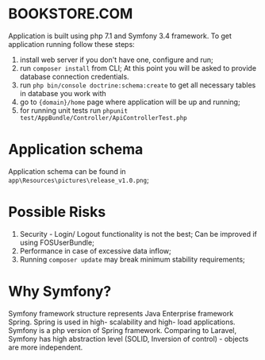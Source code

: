 BOOKSTORE.COM
=========

Application is built using php 7.1 and Symfony 3.4 framework.
To get application running follow these steps:
1) install web server if you don't have one, configure and run;
2) run `composer install` from CLI;
At this point you will be asked to provide database connection credentials.
3) run `php bin/console doctrine:schema:create` to get all necessary tables in database you work with
4) go to `{domain}/home` page where application will be up and running;
5) for running unit tests run `phpunit test/AppBundle/Controller/ApiControllerTest.php`

Application schema
=================

Application schema can be found in `app\Resources\pictures\release_v1.0.png`;

Possible Risks
==============

1) Security - Login/ Logout functionality is not the best;
Can be improved if using FOSUserBundle;
2) Performance in case of excessive data inflow;
3) Running `composer update` may break minimum stability requirements;

Why Symfony?
============

Symfony framework structure represents Java Enterprise framework Spring.
Spring is used in high- scalability and high- load applications. 
Symfony is a php version of Spring framework. Comparing to Laravel, Symfony has high
abstraction level (SOLID, Inversion of control) - objects are more independent.


